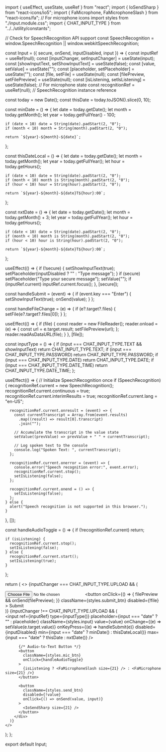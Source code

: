 import { useEffect, useState, useRef } from "react";
import { IoSendSharp } from "react-icons/io5";
import { FaMicrophone, FaMicrophoneSlash } from "react-icons/fa"; // For microphone icons
import styles from "./input.module.css";
import { CHAT_INPUT_TYPE } from "../../utility/constants";

// Check for SpeechRecognition API support
const SpeechRecognition = window.SpeechRecognition || window.webkitSpeechRecognition;

const Input = ({ secure, onSend, inputDisabled, input }) => {
  const inputRef = useRef(null);
  const [inputChanger, setInputChanger] = useState(input);
  const [showInputText, setShowInputText] = useState(false);
  const [value, setValue] = useState("");
  const [placeholder, setPlaceholder] = useState("");
  const [file, setFile] = useState(null);
  const [filePreview, setFilePreview] = useState(null);
  const [isListening, setIsListening] = useState(false); // For microphone state
  const recognitionRef = useRef(null); // SpeechRecognition instance reference

  const today = new Date();
  const thisDate = today.toJSON().slice(0, 10);

  const minDate = () => {
    let date = today.getDate();
    let month = today.getMonth();
    let year = today.getFullYear() - 100;

    if (date < 10) date = String(date).padStart(2, "0");
    if (month < 10) month = String(month).padStart(2, "0");

    return `${year}-${month}-${date}`;
  };

  const thisDateLocal = () => {
    let date = today.getDate();
    let month = today.getMonth();
    let year = today.getFullYear();
    let hour = today.getHours();

    if (date < 10) date = String(date).padStart(2, "0");
    if (month < 10) month is String(month).padStart(2, "0");
    if (hour < 10) hour = String(hour).padStart(2, "0");

    return `${year}-${month}-${date}T${hour}:00`;
  };

  const nxtDate = () => {
    let date = today.getDate();
    let month = today.getMonth() + 3;
    let year = today.getFullYear();
    let hour = today.getHours();

    if (date < 10) date = String(date).padStart(2, "0");
    if (month < 10) month is String(month).padStart(2, "0");
    if (hour < 10) hour is String(hour).padStart(2, "0");

    return `${year}-${month}-${date}T${hour}:00`;
  };

  useEffect(() => {
    if (!secure) {
      setShowInputText(true);
      setPlaceholder(inputDisabled ? "" : "Type message");
    }
    if (secure) setPlaceholder("Type your secure message");
    setValue("");
    if (inputRef.current) inputRef.current.focus();
  }, [secure]);

  const handleSubmit = (event) => {
    if (event.key === "Enter") {
      setShowInputText(true);
      onSend(value);
    }
  };

  const handleFileChange = (e) => {
    if (e?.target?.files) {
      setFile(e?.target?.files[0]);
    }
  };

  useEffect(() => {
    if (file) {
      const reader = new FileReader();
      reader.onload = (e) => {
        const url = e.target.result;
        setFilePreview(url);
      };
      reader.readAsDataURL(file);
    }
  }, [file]);

  const inputType = () => {
    if (input === CHAT_INPUT_TYPE.TEXT && showInputText) return CHAT_INPUT_TYPE.TEXT;
    if (input === CHAT_INPUT_TYPE.PASSWORD) return CHAT_INPUT_TYPE.PASSWORD;
    if (input === CHAT_INPUT_TYPE.DATE) return CHAT_INPUT_TYPE.DATE;
    if (input === CHAT_INPUT_TYPE.DATE_TIME) return CHAT_INPUT_TYPE.DATE_TIME;
  };

  useEffect(() => {
    // Initialize SpeechRecognition once
    if (SpeechRecognition) {
      recognitionRef.current = new SpeechRecognition();
      recognitionRef.current.continuous = true;
      recognitionRef.current.interimResults = true;
      recognitionRef.current.lang = "en-US";

      recognitionRef.current.onresult = (event) => {
        const currentTranscript = Array.from(event.results)
          .map((result) => result[0].transcript)
          .join("");
        
        // Accumulate the transcript in the value state
        setValue((prevValue) => prevValue + " " + currentTranscript);

        // Log spoken text to the console
        console.log("Spoken Text: ", currentTranscript);
      };

      recognitionRef.current.onerror = (event) => {
        console.error("Speech recognition error:", event.error);
        recognitionRef.current.stop();
        setIsListening(false);
      };

      recognitionRef.current.onend = () => {
        setIsListening(false);
      };
    } else {
      alert("Speech recognition is not supported in this browser.");
    }
  }, []);

  const handleAudioToggle = () => {
    if (!recognitionRef.current) return;

    if (isListening) {
      recognitionRef.current.stop();
      setIsListening(false);
    } else {
      recognitionRef.current.start();
      setIsListening(true);
    }
  };

  return (
    <>
      {inputChanger === CHAT_INPUT_TYPE.UPLOAD && (
        <div className={styles.upload_container}>
          <input type="file" className={styles.upload_btn} onChange={handleFileChange} />
          <button
            onClick={() => {
              filePreview && onSend(filePreview);
            }}
            className={styles.submit_btn}
            disabled={!file}
          >
            Submit
          </button>
        </div>
      )}
      {inputChanger !== CHAT_INPUT_TYPE.UPLOAD && (
        <div className={styles.wrapper}>
          <div className={styles.input_cont}>
            <input
              ref={inputRef}
              type={inputType()}
              placeholder={input === "date" ? "" : placeholder}
              className={styles.input}
              value={value}
              onChange={(e) => setValue(e.target.value)}
              onKeyPress={(e) => handleSubmit(e)}
              disabled={inputDisabled}
              min={input === "date" ? minDate() : thisDateLocal()}
              max={input === "date" ? thisDate : nxtDate()}
            />
          </div>

          {/* Audio-to-Text Button */}
          <button
            className={styles.mic_btn}
            onClick={handleAudioToggle}
          >
            {isListening ? <FaMicrophoneSlash size={21} /> : <FaMicrophone size={21} />}
          </button>

          <button
            className={styles.send_btn}
            disabled={!value}
            onClick={() => onSend(value, input)}
          >
            <IoSendSharp size={21} />
          </button>
        </div>
      )}
    </>
  );
};

export default Input;
